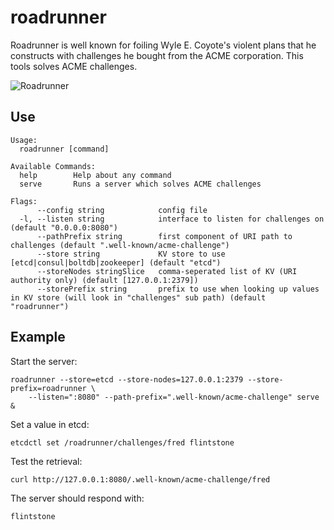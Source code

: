 # roadrunner 

Roadrunner is well known for foiling Wyle E. Coyote's violent plans that he constructs with challenges he bought from the ACME corporation.  This tools solves ACME challenges.

![Roadrunner](https://upload.wikimedia.org/wikipedia/en/e/ee/Roadrunner_looney_tunes.png)

## Use

    Usage:
      roadrunner [command]

    Available Commands:
      help        Help about any command
      serve       Runs a server which solves ACME challenges

    Flags:
          --config string            config file
      -l, --listen string            interface to listen for challenges on (default "0.0.0.0:8080")
          --pathPrefix string        first component of URI path to challenges (default ".well-known/acme-challenge")
          --store string             KV store to use [etcd|consul|boltdb|zookeeper] (default "etcd")
          --storeNodes stringSlice   comma-seperated list of KV (URI authority only) (default [127.0.0.1:2379])
          --storePrefix string       prefix to use when looking up values in KV store (will look in "challenges" sub path) (default "roadrunner")

## Example

Start the server:

    roadrunner --store=etcd --store-nodes=127.0.0.1:2379 --store-prefix=roadrunner \
        --listen=":8080" --path-prefix=".well-known/acme-challenge" serve &

Set a value in etcd: 

    etcdctl set /roadrunner/challenges/fred flintstone

Test the retrieval:

    curl http://127.0.0.1:8080/.well-known/acme-challenge/fred

The server should respond with:

    flintstone